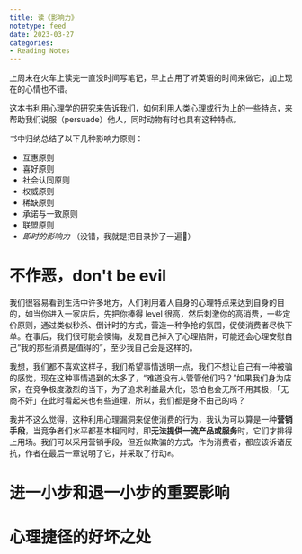 ```yaml
---
title: 读《影响力》
notetype: feed
date: 2023-03-27
categories: 
- Reading Notes
---
```


上周末在火车上读完一直没时间写笔记，早上占用了听英语的时间来做它，加上现在的心情也不错。

这本书利用心理学的研究来告诉我们，如何利用人类心理或行为上的一些特点，来帮助我们说服（persuade）他人，同时动物有时也具有这种特点。

书中归纳总结了以下几种影响力原则：
- 互惠原则
- 喜好原则
- 社会认同原则
- 权威原则
- 稀缺原则
- 承诺与一致原则
- 联盟原则
- *即时的影响力*
（没错，我就是把目录抄了一遍🤣）

# 不作恶，don't be evil

我们很容易看到生活中许多地方，人们利用着人自身的心理特点来达到自身的目的，如当你进入一家店后，先把你捧得 level 很高，然后刺激你的高消费，一些定价原则，通过类似秒杀、倒计时的方式，营造一种争抢的氛围，促使消费者尽快下单。在事后，我们很可能会懊悔，发现自己掉入了心理陷阱，可能还会心理安慰自己“我的那些消费是值得的”，至少我自己会是这样的。

我想，我们都不喜欢这样子，我们希望事情透明一点，我们不想让自己有一种被骗的感觉，现在这种事情遇到的太多了，“难道没有人管管他们吗？”如果我们身为店家，在竞争极度激烈的当下，为了追求利益最大化，恐怕也会无所不用其极，「无商不奸」在此时看起来也有些道理，所以，我们都是身不由己的吗？

我并不这么觉得，这种利用心理漏洞来促使消费的行为，我认为可以算是一种**营销手段**，当竞争者们水平都基本相同时，即**无法提供一流产品或服务**时，它们才排得上用场。我们可以采用营销手段，但近似欺骗的方式，作为消费者，都应该诉诸反抗，作者在最后一章说明了它，并采取了行动✊。

# 进一小步和退一小步的重要影响

# 心理捷径的好坏之处
